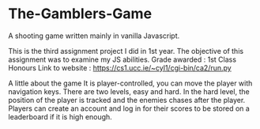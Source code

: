# The-Gamblers-Game
A shooting game written mainly in vanilla Javascript.

This is the third assignment project I did in 1st year. The objective of this assignment was to examine my JS abilities.
Grade awarded : 1st Class Honours
Link to website : https://cs1.ucc.ie/~cyl1/cgi-bin/ca2/run.py

A little about the game
It is player-controlled, you can move the player with navigation keys.
There are two levels, easy and hard. In the hard level, the position of the player is tracked and the enemies chases after the player.
Players can create an account and log in for their scores to be stored on a leaderboard if it is high enough.
